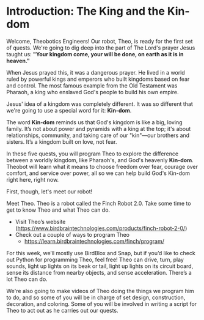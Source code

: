 # Introduction: The King and the Kin-dom

Welcome, Theobotics Engineers! Our robot, Theo, is ready for the first set of quests. We're going to dig deep into the part of The Lord's prayer Jesus taught us: **"Your kingdom come, your will be done, on earth as it is in heaven."**

When Jesus prayed this, it was a dangerous prayer. He lived in a world ruled by powerful kings and emperors who built kingdoms based on fear and control. The most famous example from the Old Testament was Pharaoh, a king who enslaved God's people to build his own empire.

Jesus' idea of a kingdom was completely different. It was so different that we're going to use a special word for it: **Kin-dom**.

The word **Kin-dom** reminds us that God's kingdom is like a big, loving family. It’s not about power and pyramids with a king at the top; it's about relationships, community, and taking care of our "kin"—our brothers and sisters. It’s a kingdom built on love, not fear.

In these five quests, you will program Theo to explore the difference between a worldly kingdom, like Pharaoh's, and God's heavenly **Kin-dom**. Theobot will learn what it means to choose freedom over fear, courage over comfort, and service over power, all so we can help build God's Kin-dom right here, right now.

First, though, let's meet our robot!

Meet Theo. Theo is a robot called the Finch Robot 2.0.
Take some time to get to know Theo and what Theo can do.

* Visit Theo’s website (https://www.birdbraintechnologies.com/products/finch-robot-2-0/)
* Check out a couple of ways to program Theo
  * https://learn.birdbraintechnologies.com/finch/program/

For this week, we’ll mostly use BirdBlox and Snap, but if you’d like to check out
Python for programming Theo, feel free!
Theo can drive, turn, play sounds, light up lights on its beak or tail,
light up lights on its circuit board, sense its distance from nearby objects,
and sense acceleration. There’s a lot Theo can do.

We're also going to make videos of Theo doing the things we program him to do,
and so some of you will be in charge of set design, construction, decoration, and coloring.
Some of you will be involved in writing a script for Theo to act out as he
carries out our quests.

